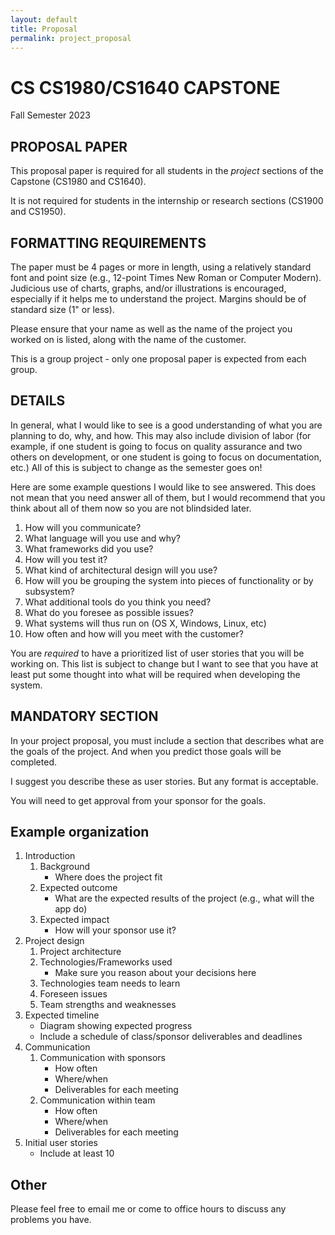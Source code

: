 ```yaml
---
layout: default
title: Proposal
permalink: project_proposal
---
```


# CS CS1980/CS1640 CAPSTONE
Fall Semester 2023

## PROPOSAL PAPER

This proposal paper is required for all students in the *project* sections of the Capstone (CS1980 and CS1640).

It is not required for students in the internship or research sections (CS1900 and CS1950).

## FORMATTING REQUIREMENTS

The paper must be 4 pages or more in length, using a relatively standard font and point size (e.g., 12-point Times New Roman or Computer Modern).  Judicious use of charts, graphs, and/or illustrations is encouraged, especially if it helps me to understand the project.  Margins should be of standard size (1" or less).

Please ensure that your name as well as the name of the project you worked on is listed, along with the name of the customer.

This is a group project - only one proposal paper is expected from each group.

## DETAILS

In general, what I would like to see is a good understanding of what you are planning to do, why, and how.  This may also include division of labor (for example, if one student is going to focus on quality assurance and two others on development, or one student is going to focus on documentation, etc.)  All of this is subject to change as the semester goes on!

Here are some example questions I would like to see answered.  This does not mean that you need answer all of them, but I would recommend that you think about all of them now so you are not blindsided later.

1. How will you communicate?
2. What language will you use and why?
3. What frameworks did you use?
4. How will you test it?
5. What kind of architectural design will you use?
6. How will you be grouping the system into pieces of functionality or by subsystem?
7. What additional tools do you think you need?
8. What do you foresee as possible issues?
9. What systems will thus run on (OS X, Windows, Linux, etc)
10. How often and how will you meet with the customer?

You are *required* to have a prioritized list of user stories that you will be working on.  This list is subject to change but I want to see that you have at least put some thought into what will be required when developing the system.


## MANDATORY SECTION

In your project proposal, you must include a section that describes what are the goals of the project.
And when you predict those goals will be completed.

I suggest you describe these as user stories. But any format is acceptable.

You will need to get approval from your sponsor for the goals.

## Example organization
1. Introduction
    1. Background
        - Where does the project fit
    1. Expected outcome
        - What are the expected results of the project (e.g., what will the app do)
    1. Expected impact
        - How will your sponsor use it?
1. Project design
    1. Project architecture
    1. Technologies/Frameworks used
        - Make sure you reason about your decisions here
    1. Technologies team needs to learn
    1. Foreseen issues
    1. Team strengths and weaknesses
1. Expected timeline
    - Diagram showing expected progress
    - Include a schedule of class/sponsor deliverables and deadlines
1. Communication
    1. Communication with sponsors
        - How often
        - Where/when
        - Deliverables for each meeting
    1. Communication within team
        - How often
        - Where/when
        - Deliverables for each meeting
1. Initial user stories 
    - Include at least 10
## Other

Please feel free to email me or come to office hours to discuss any problems you have.
